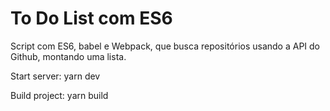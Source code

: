 # To Do List com ES6
Script com ES6, babel e Webpack, que busca repositórios usando a API do Github, montando uma lista.

Start server: yarn dev

Build project: yarn build